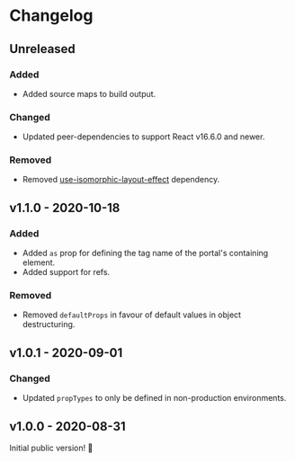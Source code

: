 # Changelog

## Unreleased

### Added

- Added source maps to build output.

### Changed

- Updated peer-dependencies to support React v16.6.0 and newer.

### Removed

- Removed [use-isomorphic-layout-effect](https://www.npmjs.com/package/use-isomorphic-layout-effect) dependency.

## v1.1.0 - 2020-10-18

### Added

- Added `as` prop for defining the tag name of the portal's containing element.
- Added support for refs.

### Removed

- Removed `defaultProps` in favour of default values in object destructuring.

## v1.0.1 - 2020-09-01

### Changed

- Updated `propTypes` to only be defined in non-production environments.

## v1.0.0 - 2020-08-31

Initial public version! :tada:
